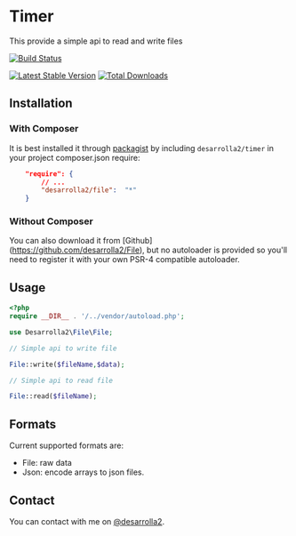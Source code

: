 # Timer

This provide a simple api to read and write files

[![Build Status](https://secure.travis-ci.org/desarrolla2/File.png)](http://travis-ci.org/desarrolla2/File)

[![Latest Stable Version](https://poser.pugx.org/desarrolla2/file/v/stable.png)](https://packagist.org/packages/desarrolla2/file) [![Total Downloads](https://poser.pugx.org/desarrolla2/file/downloads.png)](https://packagist.org/packages/desarrolla2/file)

## Installation

### With Composer

It is best installed it through [packagist](http://packagist.org/packages/desarrolla2/file) 
by including `desarrolla2/timer` in your project composer.json require:

``` json
    "require": {
        // ...
        "desarrolla2/file":  "*"
    }
```

### Without Composer

You can also download it from [Github] (https://github.com/desarrolla2/File),  but no autoloader is provided so 
you'll need to register it with your own PSR-4  compatible autoloader.

## Usage
   
``` php   
<?php
require __DIR__ . '/../vendor/autoload.php';

use Desarrolla2\File\File;

// Simple api to write file

File::write($fileName,$data);

// Simple api to read file

File::read($fileName);

```

## Formats

Current supported formats are:

- File: raw data
- Json: encode arrays to json files.

## Contact

You can contact with me on [@desarrolla2](https://twitter.com/desarrolla2).